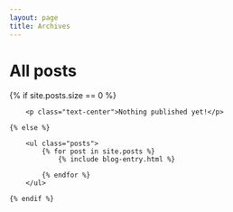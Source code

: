 ```yaml
---
layout: page
title: Archives
---
```

<main class="list">
    <h1>All posts</h1>
    {% if site.posts.size == 0 %}

        <p class="text-center">Nothing published yet!</p>

    {% else %}

        <ul class="posts">
            {% for post in site.posts %}
                {% include blog-entry.html %}

            {% endfor %}
        </ul>

    {% endif %}






</main>